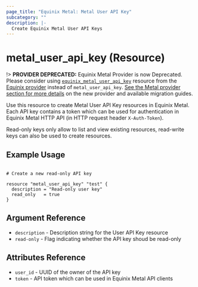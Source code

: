 ```yaml
---
page_title: "Equinix Metal: Metal User API Key"
subcategory: ""
description: |-
  Create Equinix Metal User API Keys
---
```


# metal_user_api_key (Resource)

!> **PROVIDER DEPRECATED:** Equinix Metal Provider is now Deprecated. Please consider using [`equinix_metal_user_api_key`](https://registry.terraform.io/providers/equinix/equinix/latest/docs/resources/equinix_metal_user_api_key) resource from the [Equinix provider](https://registry.terraform.io/providers/equinix/equinix/latest/docs) instead of `metal_user_api_key`. [See the Metal provider section for more details](../index.md#equinix-metal-provider) on the new provider and available migration guides.

Use this resource to create Metal User API Key resources in Equinix Metal. Each API key contains a token which can be used for authentication in Equinix Metal HTTP API (in HTTP request header `X-Auth-Token`).

Read-only keys only allow to list and view existing resources, read-write keys can also be used to create resources.

## Example Usage

```hcl

# Create a new read-only API key

resource "metal_user_api_key" "test" {
  description = "Read-only user key"
  read_only   = true
}
```

## Argument Reference

* `description` - Description string for the User API Key resource
* `read-only` - Flag indicating whether the API key shoud be read-only

## Attributes Reference

* `user_id` - UUID of the owner of the API key
* `token` - API token which can be used in Equinix Metal API clients

